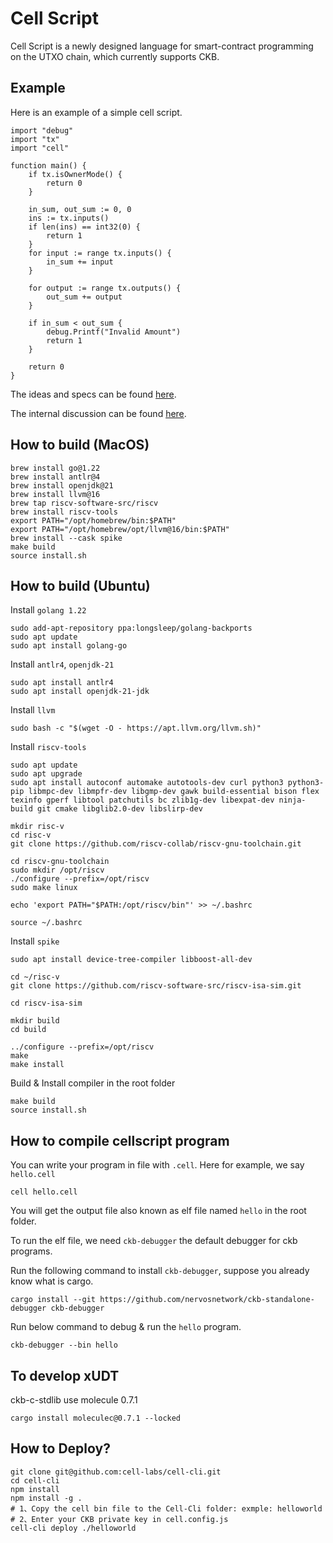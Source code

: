 # Cell Script

Cell Script is a newly designed language for smart-contract programming on the UTXO chain, which currently supports CKB.

## Example

Here is an example of a simple cell script.
```
import "debug"
import "tx"
import "cell"

function main() {
    if tx.isOwnerMode() {
        return 0
    }

    in_sum, out_sum := 0, 0
    ins := tx.inputs()
    if len(ins) == int32(0) {
        return 1
    }
    for input := range tx.inputs() {
        in_sum += input
    }

    for output := range tx.outputs() {
        out_sum += output
    }

    if in_sum < out_sum {
        debug.Printf("Invalid Amount")
        return 1
    }
    
    return 0
}
```



The ideas and specs can be found [here](./SPEC.md). 

The internal discussion can be found [here](./DISCUSSION.md). 

## How to build (MacOS)

```
brew install go@1.22
brew install antlr@4
brew install openjdk@21
brew install llvm@16
brew tap riscv-software-src/riscv
brew install riscv-tools
export PATH="/opt/homebrew/bin:$PATH"
export PATH="/opt/homebrew/opt/llvm@16/bin:$PATH"
brew install --cask spike
make build
source install.sh
```

## How to build (Ubuntu)

Install `golang 1.22`
```
sudo add-apt-repository ppa:longsleep/golang-backports
sudo apt update
sudo apt install golang-go
```

Install `antlr4`, `openjdk-21`
```
sudo apt install antlr4
sudo apt install openjdk-21-jdk
```

Install `llvm`
```
sudo bash -c "$(wget -O - https://apt.llvm.org/llvm.sh)"
```

Install `riscv-tools`

```
sudo apt update
sudo apt upgrade
sudo apt install autoconf automake autotools-dev curl python3 python3-pip libmpc-dev libmpfr-dev libgmp-dev gawk build-essential bison flex texinfo gperf libtool patchutils bc zlib1g-dev libexpat-dev ninja-build git cmake libglib2.0-dev libslirp-dev

mkdir risc-v
cd risc-v
git clone https://github.com/riscv-collab/riscv-gnu-toolchain.git

cd riscv-gnu-toolchain
sudo mkdir /opt/riscv
./configure --prefix=/opt/riscv
sudo make linux

echo 'export PATH="$PATH:/opt/riscv/bin"' >> ~/.bashrc

source ~/.bashrc
```

Install `spike`

```
sudo apt install device-tree-compiler libboost-all-dev

cd ~/risc-v
git clone https://github.com/riscv-software-src/riscv-isa-sim.git

cd riscv-isa-sim

mkdir build
cd build

../configure --prefix=/opt/riscv
make
make install
```


Build & Install compiler in the root folder
```
make build
source install.sh
```



## How to compile cellscript program

You can write your program in file with `.cell`. Here for example, we say `hello.cell`

```
cell hello.cell
```

You will get the output file also known as elf file named `hello` in the root folder.

To run the elf file, we need `ckb-debugger` the default debugger for ckb programs.

Run the following command to install `ckb-debugger`, suppose you already know what is cargo.

```
cargo install --git https://github.com/nervosnetwork/ckb-standalone-debugger ckb-debugger
```

Run below command to debug & run the `hello` program.
```
ckb-debugger --bin hello
```

## To develop xUDT

ckb-c-stdlib use molecule 0.7.1
```
cargo install moleculec@0.7.1 --locked
```

## How to Deploy?
```
git clone git@github.com:cell-labs/cell-cli.git
cd cell-cli
npm install
npm install -g .
# 1、Copy the cell bin file to the Cell-Cli folder: exmple: helloworld
# 2、Enter your CKB private key in cell.config.js
cell-cli deploy ./helloworld
```

